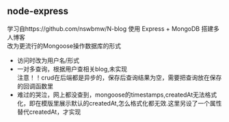 ## node-express
学习自https://github.com/nswbmw/N-blog
使用 Express + MongoDB 搭建多人博客  
改为更流行的Mongoose操作数据库的形式

+ 访问时改为用户名/形式
+ 一对多查询，根据用户查相关blog,未实现   
注意！！crud在后端都是异步的，保存后查询结果为空，需要把查询放在保存的回调函数里
+ 难过的哭泣，网上都没查到，mongoose的timestamps,createdAt无法格式化，即在模版里展示默认的createdAt,怎么格式化都无效.这里另设了一个属性替代createdAt，才实现  
